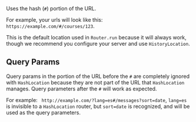 Uses the hash (`#`) portion of the URL.

For example, your urls will look like this:
`https://example.com/#/courses/123`.

This is the default location used in `Router.run` because it will always
work, though we recommend you configure your server and use
`HistoryLocation`.

Query Params
------------

Query params in the portion of the URL before the `#` are completely
ignored with `HashLocation` because they are not part of the URL that
`HashLocation` manages. Query parameters after the `#` will work as
expected.

For example: ` http://example.com/?lang=es#/messages?sort=date`,
`lang=es` is invisible to a `HashLocation` router, but `sort=date` is
recognized, and will be used as the query parameters.

